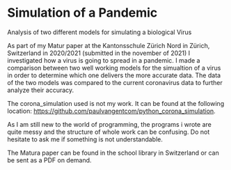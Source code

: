 # Simulation of a Pandemic
Analysis of two different models for simulating a biological Virus

As part of my Matur paper at the Kantonsschule Zürich Nord in Zürich, Switzerland in 2020/2021 (submitted in the november of 2021) I investigated how a virus is going to spread in a pandemic. I made a comparison between two well working models for the simualtion of a virus in order to determine which one delivers the more accurate data. The data of the two models was compared to the current coronavirus data to further analyze their accuracy. 

The corona_simulation used is not my work. It can be found at the following location: https://github.com/paulvangentcom/python_corona_simulation.

As I am still new to the world of programming, the programs i wrote are quite messy and the structure of whole work can be confusing. Do not hesitate to ask me if something is not understandable. 

The Matura paper can be found in the school library in Switzerland or can be sent as a PDF on demand.
